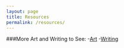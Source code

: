 ```yaml
---
layout: page
title: Resources
permalink: /resources/
---
```


###More Art and Writing to See:
-[Art](http://draconicace.tumblr.com/tagged/aidensart)
-[Writing](htp://draconicace.tumblr.com/tagged/aidenswriting)